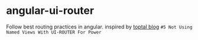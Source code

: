 # angular-ui-router

Follow best routing practices in angular.
inspired by [toptal blog](http://www.toptal.com/angular-js/top-18-most-common-angularjs-developer-mistakes)
```#5 Not Using Named Views With UI-ROUTER For Power```
